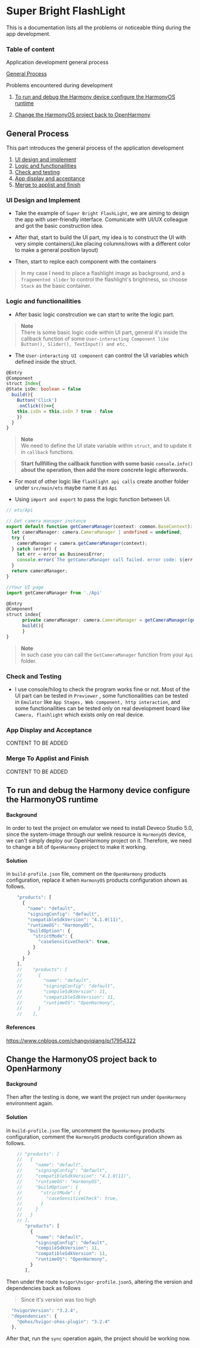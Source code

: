 # Super Bright FlashLight

This is a documentation lists all the problems or noticeable thing during the app development.

### Table of content

Application development general process

[General Process](#general-process)

Problems encountered during development

1. [To run and debug the Harmony device configure the HarmonyOS runtime](#to-run-and-debug-then-harmony-device-configure-the-harmonyos-runtime)

2. [Change the HarmonyOS project back to OpenHarmony](#change-the-harmonyos-project-back-to-openharmony)

## General Process
This part introduces the general process of the application development  
1. [UI design and implement](#ui-design-and-implement)
2. [Logic and functionailities](#logic-and-functionailities)
3. [Check and testing](#check-and-testing)
4. [App display and acceptance](#app-display-and-acceptance)
5. [Merge to applist and finish](#merge-to-applist-and-finish)


### UI Design and Implement
 - Take the example of `Super Bright FlashLight`, we are aiming to design the app with user-friendly interface. Comunicate with UI/UX colleague and got the basic construction idea.

- After that, start to build the UI part, 
my idea is to construct the UI with very simple containers(Like placing columns/rows with a different color to make a general position layout)

- Then, start to replce each component with the containers
> In my case I need to place a flashlight image as background, and a `fragemented slider` to control the flashlight's brightness, so choose `Stack` as the basic container.

### Logic and functionailities
- After basic logic constrcution we can start to write the logic part.
> **Note**  
> There is some basic logic code within UI part, general it's inside the callback function of some `User-interacting Component like Button(), Slider(), TextInput() and etc.`

- The `User-interacting UI component` can control the UI variables which defined inside the struct.

```typescript
@Entry
@Component
struct Index{
@State isOn: boolean = false
  build(){
    Button('Click')
    .onClick(()=>{
    this.isOn = this.isOn ? true : false
    })
  }
}
```
>**Note**  
> We need to define the UI state variable within `struct`, and to update it in `callback` functions.  

>**Start fullfilling the callback function with some basic `console.info()` about the operation, then add the more concrete logic afterwords.**


- For most of other logic like `flashlight api calls` create another folder under `src/main/ets` maybe name it as `Api`

- Using `import and export` to pass the logic function between UI.

```typescript
// ets/Api

// Get camera manager instance
export default function getCameraManager(context: common.BaseContext): camera.CameraManager | undefined {
  let cameraManager: camera.CameraManager | undefined = undefined;
  try {
    cameraManager = camera.getCameraManager(context);
  } catch (error) {
    let err = error as BusinessError;
    console.error(`The getCameraManager call failed. error code: ${err.code}`);
  }
  return cameraManager;
}
```

```typescript
//Your UI page
import getCameraManager from './Api'

@Entry
@Component
struct index{
      private cameraManager: camera.CameraManager = getCameraManager(getContext(this)) as camera.CameraManager
      build(){
      }
}
```
> **Note**  
> In such case you can call the `GetCameraManager` function from your `Api` folder.

### Check and Testing
- I use console/hilog to check the program works fine or not. Most of the UI part can be tested in `Previewer`
, some functionailities can be tested in `Emulator` like `App Stages, Web component, http interaction`, and some functionailities can be tested only on real development board like `Camera, flashlight` which exists only on real device.

### App Display and Acceptance

CONTENT TO BE ADDED






### Merge To Applist and Finish

CONTENT TO BE ADDED






## To run and debug the Harmony device configure the HarmonyOS runtime

#### Background

In order to test the project on emulator we need to install Deveco Studio 5.0, since the system-image through our welink resource is `HarmonyOS` device, we can't simply deploy our OpenHarmony project on it.
Therefore, we need to change a bit of `OpenHarmony` project to make it working.

#### Solution

in `build-profile.json` file, comment on the `OpenHarmony` products configuration, replace it when `HarmonyOS` products configuration shown as follows.

```typescript
    "products": [
      {
        "name": "default",
        "signingConfig": "default",
        "compatibleSdkVersion": "4.1.0(11)",
        "runtimeOS": "HarmonyOS",
        "buildOption": {
          "strictMode": {
            "caseSensitiveCheck": true,
          }
        }
      }
    ],
    //    "products": [
    //      {
    //        "name": "default",
    //        "signingConfig": "default",
    //        "compileSdkVersion": 11,
    //        "compatibleSdkVersion": 11,
    //        "runtimeOS": "OpenHarmony",
    //      }
    //    ],
```

#### References

https://www.cnblogs.com/changyiqiang/p/17954322

## Change the HarmonyOS project back to OpenHarmony

#### Background

Then after the testing is done, we want the project run under `OpenHarmony` environment again.

#### Solution

in `build-profile.json` file, uncomment the `OpenHarmony` products configuration, comment the `HarmonyOS` products configuration shown as follows.

```typescript
    // "products": [
    //   {
    //     "name": "default",
    //     "signingConfig": "default",
    //     "compatibleSdkVersion": "4.1.0(11)",
    //     "runtimeOS": "HarmonyOS",
    //     "buildOption": {
    //       "strictMode": {
    //         "caseSensitiveCheck": true,
    //       }
    //     }
    //   }
    // ],
       "products": [
         {
           "name": "default",
           "signingConfig": "default",
           "compileSdkVersion": 11,
           "compatibleSdkVersion": 11,
           "runtimeOS": "OpenHarmony",
         }
       ],
```

Then under the route `hvigor\hvigor-profile.json5`, altering
the version and dependencies back as follows

> Since it's version was too high

```typescript
  "hvigorVersion": "3.2.4",
  "dependencies": {
    "@ohos/hvigor-ohos-plugin": "3.2.4"
  },
```

After that, run the `sync` operation again, the project should be working now.
